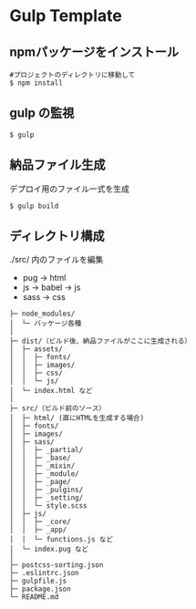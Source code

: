 # Gulp Template

## npmパッケージをインストール

```
#プロジェクトのディレクトリに移動して
$ npm install
```

## gulp の監視

```
$ gulp
```

## 納品ファイル生成

デプロイ用のファイル一式を生成

```
$ gulp build
```

## ディレクトリ構成

./src/ 内のファイルを編集

+ pug -> html
+ js -> babel -> js
+ sass -> css

```
├─ node_modules/
│  └─ パッケージ各種
│
├─ dist/（ビルド後、納品ファイルがここに生成される）
│  ├─ assets/
│  │  ├─ fonts/
│  │  ├─ images/
│  │  ├─ css/
│  │  └─ js/
│  └─ index.html など
│
├─ src/（ビルド前のソース）
│  ├─ html/ (直にHTMLを生成する場合)
│  ├─ fonts/
│  ├─ images/
│  ├─ sass/
│  │  ├─ _partial/
│  │  ├─ _base/
│  │  ├─ _mixin/
│  │  ├─ _module/
│  │  ├─ _page/
│  │  ├─ _pulgins/
│  │  ├─ _setting/
│  │  └─ style.scss
│  ├─ js/
│  │  ├─ _core/
│  │  ├─ _app/
│  │  └─ functions.js など
│  └─ index.pug など
│
├─ postcss-sorting.json
├─ .eslintrc.json
├─ gulpfile.js
├─ package.json
└─ README.md
```

